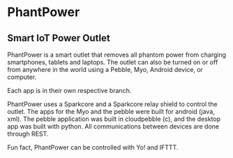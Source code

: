 # PhantPower
<h2>Smart IoT Power Outlet</h2>

PhantPower is a smart outlet that removes all phantom power from charging smartphones, tablets and laptops. The outlet can also be turned on or off from anywhere in the world using a Pebble, Myo, Android device, or computer. 

Each app is in their own respective branch.

PhantPower uses a Sparkcore and a Sparkcore relay shield to control the outlet. The apps for the Myo and the pebble were built for android (java, xml). The pebble application was built in cloudpebble (c), and the desktop app was built with python. All communications between devices are done through REST.

Fun fact, PhantPower can be controlled with Yo! and IFTTT.

